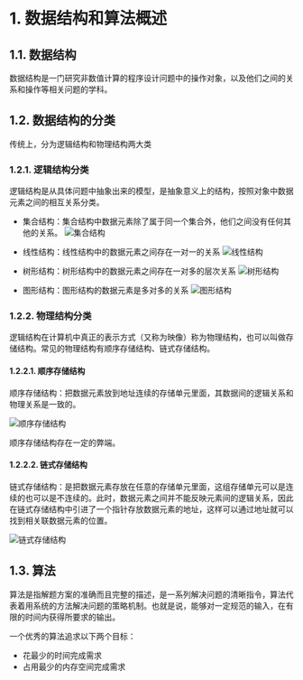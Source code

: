 # 1. 数据结构和算法概述
## 1.1. 数据结构
数据结构是一门研究非数值计算的程序设计问题中的操作对象，以及他们之间的关系和操作等相关问题的学科。
## 1.2. 数据结构的分类
传统上，分为逻辑结构和物理结构两大类
### 1.2.1. 逻辑结构分类
逻辑结构是从具体问题中抽象出来的模型，是抽象意义上的结构，按照对象中数据元素之间的相互关系分类。

- 集合结构：集合结构中数据元素除了属于同一个集合外，他们之间没有任何其他的关系。
![集合结构](https://live.staticflickr.com/65535/51336014117_e57f7c7d01.jpg)

- 线性结构：线性结构中的数据元素之间存在一对一的关系
![线性结构](https://live.staticflickr.com/65535/51336738266_71b29515ac.jpg)

- 树形结构：树形结构中的数据元素之间存在一对多的层次关系
![树形结构](https://live.staticflickr.com/65535/51336738156_ba5f859cd1.jpg)

- 图形结构：图形结构的数据元素是多对多的关系
![图形结构](https://live.staticflickr.com/65535/51336957358_5d5b4e0c5b.jpg)

### 1.2.2. 物理结构分类
逻辑结构在计算机中真正的表示方式（又称为映像）称为物理结构，也可以叫做存储结构。常见的物理结构有顺序存储结构、链式存储结构。

#### 1.2.2.1. 顺序存储结构
顺序存储结构：把数据元素放到地址连续的存储单元里面，其数据间的逻辑关系和物理关系是一致的。

![顺序存储结构](https://live.staticflickr.com/65535/51337497089_477a7a7c17.jpg)

顺序存储结构存在一定的弊端。

#### 1.2.2.2. 链式存储结构
链式存储结构：是把数据元素存放在任意的存储单元里面，这组存储单元可以是连续的也可以是不连续的。此时，数据元素之间并不能反映元素间的逻辑关系，因此在链式存储结构中引进了一个指针存放数据元素的地址，这样可以通过地址就可以找到相关联数据元素的位置。

![链式存储结构](https://live.staticflickr.com/65535/51336038727_e5e94f3145.jpg)

## 1.3. 算法
算法是指解题方案的准确而且完整的描述，是一系列解决问题的清晰指令，算法代表着用系统的方法解决问题的策略机制。也就是说，能够对一定规范的输入，在有限的时间内获得所要求的输出。

一个优秀的算法追求以下两个目标：
- 花最少的时间完成需求
- 占用最少的内存空间完成需求
